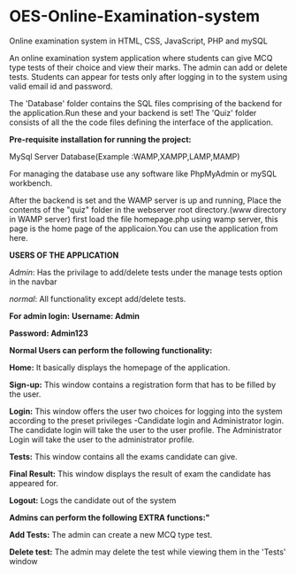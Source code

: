 # OES-Online-Examination-system
Online examination system in HTML, CSS, JavaScript, PHP and mySQL

An online examination system application where students can give MCQ type tests of their choice and view their marks. The admin can add or delete tests. Students can appear for tests only after logging in to the system using valid email id and
password.


The 'Database' folder contains the SQL files comprising of the backend for the application.Run these and your backend is set!
The 'Quiz' folder consists of all the the code files defining the interface of the application. 

**Pre-requisite installation for running the project:**

MySql Server Database(Example :WAMP,XAMPP,LAMP,MAMP)

For managing the database use any software like PhpMyAdmin or mySQL workbench.

After the backend is set and the WAMP server is up and running,
Place the contents of the "quiz" folder in the webserver root directory.(www directory in WAMP server)
first load the file homepage.php using wamp server, this page is the home page of the applicaion.You can use the application from here.

**USERS OF THE APPLICATION**

*Admin*: Has the privilage to add/delete tests under the manage tests option in the navbar

*normal*: All functionality except add/delete tests.

**For admin login:**
**Username: Admin**

**Password: Admin123**

**Normal Users can perform the following functionality:**

**Home:** It basically displays the homepage of the application.

**Sign-up:** This window contains a registration form that has to be filled by the user.

**Login:** This window offers the user two choices for logging into the system according to the
preset privileges -Candidate login and Administrator login. The candidate login will take the user
to the user profile. The Administrator Login will take the user to the administrator profile.

**Tests:** This window contains all the exams candidate can give.

**Final Result:** This window displays the result of exam the candidate has appeared for.

**Logout:** Logs the candidate out of the system

**Admins can perform the following EXTRA functions:"**

**Add Tests:** The admin can create a new MCQ type test.

**Delete test:** The admin may delete the test while viewing them in the 'Tests' window










